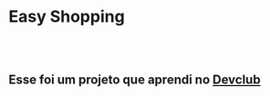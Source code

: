 <h1>Easy Shopping</h1>
<br>
<br>
<h2>Esse foi um projeto que aprendi no <a href="https://aulas.devclub.com.br/m/courses?showcase=3">Devclub</a></h2>
